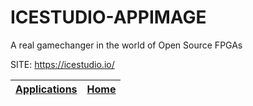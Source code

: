 # ICESTUDIO-APPIMAGE
 
 A real gamechanger in the world of Open Source FPGAs
 
 SITE: https://icestudio.io/

 | [Applications](https://portable-linux-apps.github.io/apps.html) | [Home](https://portable-linux-apps.github.io)
 | --- | --- |
